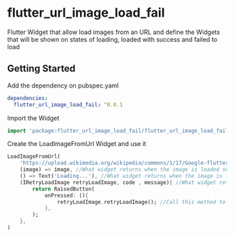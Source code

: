 # flutter_url_image_load_fail

Flutter Widget that allow load images from an URL and define the Widgets that will be shown on states of loading, loaded with success and failed to load

## Getting Started

Add the dependency on pubspec.yaml
```yaml
dependencies:
  flutter_url_image_load_fail: ^0.0.1
```

Import the Widget
```dart
import 'package:flutter_url_image_load_fail/flutter_url_image_load_fail.dart';
```

Create the LoadImageFromUrl Widget and use it
```dart
LoadImageFromUrl(
    'https://upload.wikimedia.org/wikipedia/commons/1/17/Google-flutter-logo.png', //Image URL to load
    (image) => image, //What widget returns when the image is loaded successfully
    () => Text('Loading...'), //What widget returns when the image is loading
    (IRetryLoadImage retryLoadImage, code , message){ //What widget returns when the image failed to load
        return RaisedButton(
            onPressed: (){
                retryLoadImage.retryLoadImage(); //Call this method to retry load the image when it failed to load
            },
        );
    },
)
```
